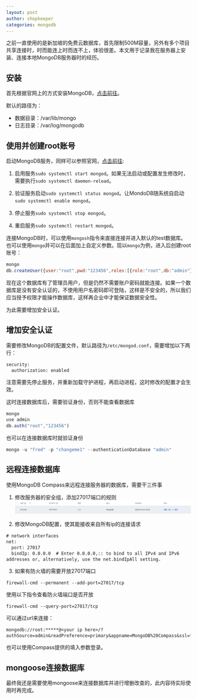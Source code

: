```yaml
---
layout: post
author: shopkeeper
categories: mongodb
---
```


之前一直使用的是新加坡的免费云数据库，首先限制500M容量，另外有多个项目共享连接时，时而能连上时而连不上，体验很差。本文用于记录我在服务器上安装、连接本地MongoDB服务器时的经历。

## 安装

首先根据官网上的方式安装MongoDB，[点击前往](https://docs.mongodb.com/manual/tutorial/install-mongodb-on-red-hat/#install-mongodb-community-edition)。

默认的路径为：
- 数据目录：/var/lib/mongo
- 日志目录：/var/log/mongodb

## 使用并创建root账号

启动MongoDB服务，同样可以参照官网，[点击前往](https://docs.mongodb.com/manual/tutorial/install-mongodb-on-red-hat/#run-mongodb-community-edition):

1. 启用服务`sudo systemctl start mongod`。如果无法启动或配置发生修改时，需要执行`sudo systemctl daemon-reload`。

2. 验证服务启动`sudo systemctl status mongod`。让MondoDB随系统自启动`sudo systemctl enable mongod`。

3. 停止服务`sudo systemctl stop mongod`。

4. 重启服务`sudo systemctl restart mongod`。

连接MongoDB时，可以使用`mongosh`指令来直接连接并进入默认的test数据库。也可以使用`mongo`并可以在后面加上自定义参数。现以`mongo`为例，进入后创建root账号：

```javascript
mongo
db.createUser({user:"root",pwd:"123456",roles:[{role:"root",db:"admin"}]})
```

现在这个数据库有了管理员用户，但是仍然不需要账户密码就能连接。如果一个数据库是没有安全认证的，不使用用户名密码即可登陆，这样是不安全的，所以我们应当授予权限才能操作数据库，这样再企业中才能保证数据安全性。

为此需要增加安全认证。

## 增加安全认证

需要修改MongoDB的配置文件，默认路径为`/etc/mongod.conf`，需要增加以下两行：
```shell
security:
  authorization: enabled
```

注意需要先停止服务，并重新加载守护进程，再启动进程，这时修改的配置才会生效。

这时连接数据库后，需要验证身份，否则不能查看数据库

```javascript
mongo
use admin
db.auth("root","123456")
```
也可以在连接数据库时就验证身份
```javascript
mongo -u "fred" -p "changeme1" --authenticationDatabase "admin"
```

## 远程连接数据库

使用MongoDB Compass来远程连接服务器的数据库，需要干三件事

1. 修改服务器的安全组，添加27017端口的规则
![添加27017端口规则](/assets/images/2022-1-3-服务器安装MongoDB-1.png)

2. 修改MongoDB配置，使其能接收来自所有ip的连接请求
```shell
# network interfaces
net:
  port: 27017
  bindIp: 0.0.0.0  # Enter 0.0.0.0,:: to bind to all IPv4 and IPv6 addresses or, alternatively, use the net.bindIpAll setting.
```

3. 如果有防火墙的需要开放27017端口
```shell
firewall-cmd --permanent --add-port=27017/tcp
```
使用以下指令查看防火墙端口是否开放
```shell
firewall-cmd --query-port=27017/tcp
```

可以通过url来连接：
```
mongodb://root:*****@<your ip here>/?authSource=admin&readPreference=primary&appname=MongoDB%20Compass&ssl=false
```

也可以使用Compass提供的填入参数登录。

## mongoose连接数据库

最终我还是需要使用mongoose来连接数据库并进行增删改查的，此内容待实际使用时再完成。
